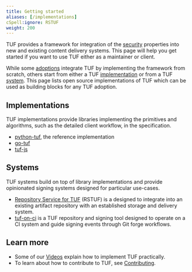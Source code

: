 ```yaml
---
title: Getting started
aliases: [/implementations]
cSpell:ignore: RSTUF
weight: 200
---
```


TUF provides a framework for integration of the [security](../security/)
properties into new and existing content delivery systems. This page will help
you get started if you want to use TUF either as a maintainer or client.

While some [adoptions](/community/adoptions/) integrate TUF by implementing the
framework from scratch, others start from either a TUF
[implementation](#implementations) or from a TUF [system](#systems). This page
lists open source implementations of TUF which can be used as building blocks
for any TUF adoption.

## Implementations

TUF implementations provide libraries implementing the primitives and
algorithms, such as the detailed client workflow, in the specification.

- [python-tuf](https://github.com/theupdateframework/python-tuf), the reference
  implementation
- [go-tuf](https://github.com/theupdateframework/go-tuf/)
- [tuf-js](https://github.com/theupdateframework/tuf-js)

## Systems

TUF systems build on top of library implementations and provide opinionated
signing systems designed for particular use-cases.

- [Repository Service for TUF](https://repository-service-tuf.readthedocs.io/en/stable/)
  (RSTUF) is a designed to integrate into an existing artifact repository with
  an established storage and delivery system.
- [tuf-on-ci](https://github.com/theupdateframework/tuf-on-ci/) is a TUF
  repository and signing tool designed to operate on a CI system and guide
  signing events through Git forge workflows.

## Learn more

- Some of our [Videos](/resources/videos/) explain how to implement TUF
  practically.
- To learn about how to contribute to TUF, see [Contributing](../contributing).
